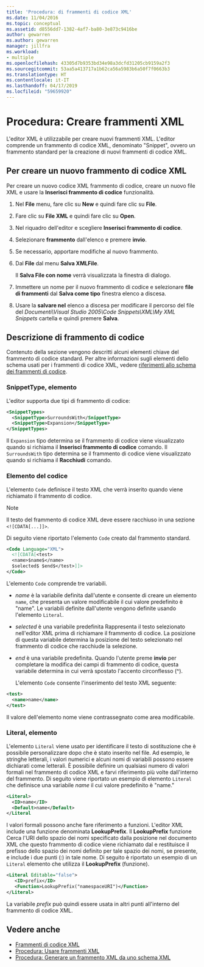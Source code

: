 ```yaml
---
title: 'Procedura: di frammenti di codice XML'
ms.date: 11/04/2016
ms.topic: conceptual
ms.assetid: d8556dd7-1382-4af7-ba80-3e873c9416be
author: gewarren
ms.author: gewarren
manager: jillfra
ms.workload:
- multiple
ms.openlocfilehash: 43305d7b9353bd34e98a3dcfd31205cb9159a2f3
ms.sourcegitcommit: 53aa5a413717a1b62ca56a5983b6a50f7f0663b3
ms.translationtype: HT
ms.contentlocale: it-IT
ms.lasthandoff: 04/17/2019
ms.locfileid: "59659920"
---
```

# <a name="how-to-create-xml-snippets"></a>Procedura: Creare frammenti XML

L'editor XML è utilizzabile per creare nuovi frammenti XML. L'editor comprende un frammento di codice XML, denominato "Snippet", ovvero un frammento standard per la creazione di nuovi frammenti di codice XML.

## <a name="to-create-a-new-xml-snippet"></a>Per creare un nuovo frammento di codice XML

 Per creare un nuovo codice XML frammento di codice, creare un nuovo file XML e usare la **Inserisci frammento di codice** funzionalità.

1.  Nel **File** menu, fare clic su **New** e quindi fare clic su **File**.

2.  Fare clic su **File XML** e quindi fare clic su **Open**.

3.  Nel riquadro dell'editor e scegliere **Inserisci frammento di codice**.

4.  Selezionare **frammento** dall'elenco e premere **invio**.

5.  Se necessario, apportare modifiche al nuovo frammento.

6.  Dal **File** dal menu **Salva XMLFile**.

     Il **Salva File con nome** verrà visualizzata la finestra di dialogo.

7.  Immettere un nome per il nuovo frammento di codice e selezionare **file di frammenti** dal **Salva come tipo** finestra elenco a discesa.

8.  Usare la **salvare nel** elenco a discesa per modificare il percorso del file del *Documenti\Visual Studio 2005\Code Snippets\XML\My XML Snippets* cartella e quindi premere **Salva**.

## <a name="snippet-description"></a>Descrizione di frammento di codice

 Contenuto della sezione vengono descritti alcuni elementi chiave del frammento di codice standard. Per altre informazioni sugli elementi dello schema usati per i frammenti di codice XML, vedere [riferimenti allo schema dei frammenti di codice](../ide/code-snippets-schema-reference.md).

### <a name="snippettype-element"></a>SnippetType, elemento

 L'editor supporta due tipi di frammento di codice:

```xml
<SnippetTypes>
  <SnippetType>SurroundsWith</SnippetType>
  <SnippetType>Expansion</SnippetType>
</SnippetTypes>
```

 Il `Expansion` tipo determina se il frammento di codice viene visualizzato quando si richiama il **Inserisci frammento di codice** comando. Il `SurroundsWith` tipo determina se il frammento di codice viene visualizzato quando si richiama il **Racchiudi** comando.

### <a name="code-element"></a>Elemento del codice

 L'elemento `Code` definisce il testo XML che verrà inserito quando viene richiamato il frammento di codice.

> [!NOTE]
> Il testo del frammento di codice XML deve essere racchiuso in una sezione `<![CDATA[...]]>`.

 Di seguito viene riportato l'elemento `Code` creato dal frammento standard.

```xml
<Code Language="XML">
  <![CDATA[<test>
  <name>$name$</name>
  $selected$ $end$</test>]]>
</Code>
```

 L'elemento `Code` comprende tre variabili.

- $name$ è la variabile definita dall'utente e consente di creare un elemento `name`, che presenta un valore modificabile il cui valore predefinito è "name". Le variabili definite dall'utente vengono definite usando l'elemento `Literal`.

- $selected$ è una variabile predefinita Rappresenta il testo selezionato nell'editor XML prima di richiamare il frammento di codice. La posizione di questa variabile determina la posizione del testo selezionato nel frammento di codice che racchiude la selezione.

- $end$ è una variabile predefinita. Quando l'utente preme **invio** per completare la modifica dei campi di frammento di codice, questa variabile determina in cui verrà spostato l'accento circonflesso (^).

  L'elemento `Code` consente l'inserimento del testo XML seguente:

```xml
<test>
  <name>name</name>
</test>
```

 Il valore dell'elemento nome viene contrassegnato come area modificabile.

### <a name="literal-element"></a>Literal, elemento

 L'elemento `Literal` viene usato per identificare il testo di sostituzione che è possibile personalizzare dopo che è stato inserito nel file. Ad esempio, le stringhe letterali, i valori numerici e alcuni nomi di variabili possono essere dichiarati come letterali. È possibile definire un qualsiasi numero di valori formali nel frammento di codice XML e farvi riferimento più volte dall'interno del frammento. Di seguito viene riportato un esempio di elemento `Literal` che definisce una variabile $name$ il cui valore predefinito è "name."

```xml
<Literal>
  <ID>name</ID>
  <Default>name</Default>
</Literal
```

 I valori formali possono anche fare riferimento a funzioni. L'editor XML include una funzione denominata **LookupPrefix**. Il **LookupPrefix** funzione Cerca l'URI dello spazio dei nomi specificato dalla posizione nel documento XML che questo frammento di codice viene richiamato dal e restituisce il prefisso dello spazio dei nomi definito per tale spazio dei nomi, se presente, e include i due punti (:) in tale nome. Di seguito è riportato un esempio di un `Literal` elemento che utilizza il **LookupPrefix** (funzione).

```xml
<Literal Editable="false">
   <ID>prefix</ID>
   <Function>LookupPrefix("namespaceURI")</Function>
</Literal>
```

 La variabile $prefix$ può quindi essere usata in altri punti all'interno del frammento di codice XML.

## <a name="see-also"></a>Vedere anche

- [Frammenti di codice XML](../xml-tools/xml-snippets.md)
- [Procedura: Usare frammenti XML](../xml-tools/how-to-use-xml-snippets.md)
- [Procedura: Generare un frammento XML da uno schema XML](../xml-tools/how-to-generate-an-xml-snippet-from-an-xml-schema.md)
